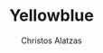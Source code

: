 ---
title: Yellowblue
github: https://github.com/chalatz/yellowblue
demo: http://chalatz.github.io/yellowblue/
author: Christos Alatzas
ssg:
  - Jekyll
cms:
  - No Cms
---